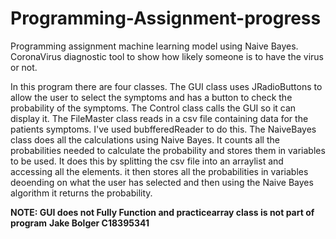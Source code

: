 # Programming-Assignment-progress
Programming assignment machine learning model using Naive Bayes. CoronaVirus diagnostic tool to show how likely someone is to have the virus or not.

In this program there are four classes. The GUI class uses JRadioButtons to allow the user to select the symptoms and has a button to check the probability of the symptoms.
The Control class calls the GUI so it can display it.
The FileMaster class reads in a csv file containing data for the patients symptoms. I've used bubfferedReader to do this.
The NaiveBayes class does all the calculations using Naive Bayes. It counts all the probabilities needed to calculate the probability and stores them in variables to be used. It does this by splitting the csv file into an arraylist and accessing all the elements. it then stores all the probabilities in variables deoending on what the user has selected and then using the Naive Bayes algorithm it returns the probability.

**NOTE: GUI does not Fully Function and practicearray class is not part of program**
**Jake Bolger
C18395341**
